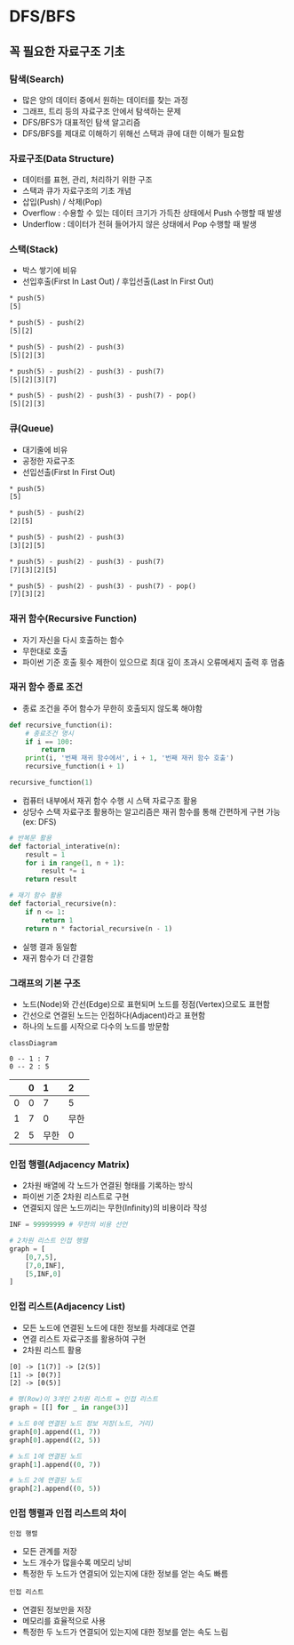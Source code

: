 # DFS/BFS

## 꼭 필요한 자료구조 기초

### 탐색(Search)

* 많은 양의 데이터 중에서 원하는 데이터를 찾는 과정
* 그래프, 트리 등의 자료구조 안에서 탐색하는 문제
* DFS/BFS가 대표적인 탐색 알고리즘
* DFS/BFS를 제대로 이해하기 위해선 스택과 큐에 대한 이해가 필요함

### 자료구조(Data Structure)

* 데이터를 표현, 관리, 처리하기 위한 구조
* 스택과 큐가 자료구조의 기초 개념
* 삽입(Push) / 삭제(Pop)
* Overflow : 수용할 수 있는 데이터 크기가 가득찬 상태에서 Push 수행할 때 발생
* Underflow : 데이터가 전혀 들어가지 않은 상태에서 Pop 수행할 때 발생

### 스택(Stack)

* 박스 쌓기에 비유
* 선입후출(First In Last Out) / 후입선출(Last In First Out)

```txt
* push(5)
[5]

* push(5) - push(2)
[5][2]

* push(5) - push(2) - push(3)
[5][2][3]

* push(5) - push(2) - push(3) - push(7)
[5][2][3][7]

* push(5) - push(2) - push(3) - push(7) - pop()
[5][2][3]
```

### 큐(Queue)

* 대기줄에 비유
* 공정한 자료구조
* 선입선출(First In First Out)

```txt
* push(5)
[5]

* push(5) - push(2)
[2][5]

* push(5) - push(2) - push(3)
[3][2][5]

* push(5) - push(2) - push(3) - push(7)
[7][3][2][5]

* push(5) - push(2) - push(3) - push(7) - pop()
[7][3][2]
```

### 재귀 함수(Recursive Function)

* 자기 자신을 다시 호출하는 함수
* 무한대로 호출
* 파이썬 기준 호출 횟수 제한이 있으므로 최대 깊이 초과시 오류메세지 출력 후 멈춤

### 재귀 함수 종료 조건

* 종료 조건을 주어 함수가 무한히 호출되지 않도록 해야함

```python
def recursive_function(i):
    # 종료조건 명시
    if i == 100:
        return
    print(i, '번째 재귀 함수에서', i + 1, '번째 재귀 함수 호출')
    recursive_function(i + 1)

recursive_function(1)
```

* 컴퓨터 내부에서 재귀 함수 수행 시 스택 자료구조 활용
* 상당수 스택 자료구조 활용하는 알고리즘은 재귀 함수를 통해 간편하게 구현 가능 (ex: DFS)

```python
# 반복문 활용
def factorial_interative(n):
    result = 1
    for i in range(1, n + 1):
        result *= i
    return result

# 재기 함수 활용
def factorial_recursive(n):
    if n <= 1:
        return 1
    return n * factorial_recursive(n - 1)
```

* 실행 결과 동일함
* 재귀 함수가 더 간결함

### 그래프의 기본 구조

* 노드(Node)와 간선(Edge)으로 표현되며 노드를 정점(Vertex)으로도 표현함
* 간선으로 연결된 노드는 인접하다(Adjacent)라고 표현함
* 하나의 노드를 시작으로 다수의 노드를 방문함

```mermaid
classDiagram

0 -- 1 : 7
0 -- 2 : 5
```

|  |0|1|2|
|:-|:-|:-|:-|
|0|0|7|5|
|1|7|0|무한|
|2|5|무한|0|

### 인접 행렬(Adjacency Matrix)

* 2차원 배열에 각 노드가 연결된 형태를 기록하는 방식
* 파이썬 기준 2차원 리스트로 구현
* 연결되지 않은 노드끼리는 무한(Infinity)의 비용이라 작성

```python
INF = 99999999 # 무한의 비용 선언

# 2차원 리스트 인접 행렬
graph = [
    [0,7,5],
    [7,0,INF],
    [5,INF,0]
]
```

### 인접 리스트(Adjacency List)

* 모든 노드에 연결된 노드에 대한 정보를 차례대로 연결
* 연결 리스트 자료구조를 활용하여 구현
* 2차원 리스트 활용

```txt
[0] -> [1(7)] -> [2(5)]
[1] -> [0(7)]
[2] -> [0(5)]
```

```python
# 행(Row)이 3개인 2차원 리스트 = 인접 리스트
graph = [[] for _ in range(3)]

# 노드 0에 연결된 노드 정보 저장(노드, 거리)
graph[0].append((1, 7))
graph[0].append((2, 5))

# 노드 1에 연결된 노드
graph[1].append((0, 7))

# 노드 2에 연결된 노드
graph[2].append((0, 5))
```

### 인접 행렬과 인접 리스트의 차이

`인접 행렬`

* 모든 관계를 저장
* 노드 개수가 많을수록 메모리 낭비
* 특정한 두 노드가 연결되어 있는지에 대한 정보를 얻는 속도 빠름

`인접 리스트`

* 연결된 정보만을 저장
* 메모리를 효율적으로 사용
* 특정한 두 노드가 연결되어 있는지에 대한 정보를 얻는 속도 느림
